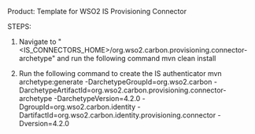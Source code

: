 Product: Template for WSO2 IS Provisioning Connector

STEPS:

 1. Navigate to "<IS_CONNECTORS_HOME>/org.wso2.carbon.provisioning.connector-archetype" and run the following command
         mvn clean install

 2. Run the following command to create the IS authenticator
        mvn archetype:generate
            -DarchetypeGroupId=org.wso2.carbon
            -DarchetypeArtifactId=org.wso2.carbon.provisioning.connector-archetype
            -DarchetypeVersion=4.2.0
            -DgroupId=org.wso2.carbon.identity
            -DartifactId=org.wso2.carbon.identity.provisioning.connector
            -Dversion=4.2.0
